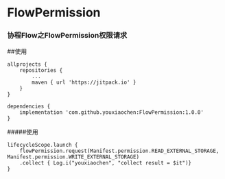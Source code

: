 # FlowPermission
### 协程Flow之FlowPermission权限请求

##使用
```
allprojects {
    repositories {
        ...
        maven { url 'https://jitpack.io' }
    }  
}

dependencies {
	implementation 'com.github.youxiaochen:FlowPermission:1.0.0'
}
```

#####使用

```
lifecycleScope.launch {
    flowPermission.request(Manifest.permission.READ_EXTERNAL_STORAGE, Manifest.permission.WRITE_EXTERNAL_STORAGE)
    .collect { Log.i("youxiaochen", "collect result = $it")}
}

```

